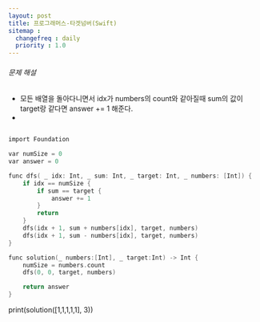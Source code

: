 ```yaml
---
layout: post
title: 프로그래머스-타겟넘버(Swift)
sitemap :
  changefreq : daily
  priority : 1.0
---
```


###### 문제 해설

- 모든 배열을 돌아다니면서 idx가 numbers의 count와 같아질때 sum의 값이 target랑 같다면 answer += 1 해준다.
-  

```c

import Foundation

var numSize = 0
var answer = 0

func dfs( _ idx: Int, _ sum: Int, _ target: Int, _ numbers: [Int]) {
    if idx == numSize {
        if sum == target {
            answer += 1
        }
        return
    }
    dfs(idx + 1, sum + numbers[idx], target, numbers)
    dfs(idx + 1, sum - numbers[idx], target, numbers)
}

func solution(_ numbers:[Int], _ target:Int) -> Int {
    numSize = numbers.count
    dfs(0, 0, target, numbers)

    return answer
}

```

print(solution([1,1,1,1,1], 3))
